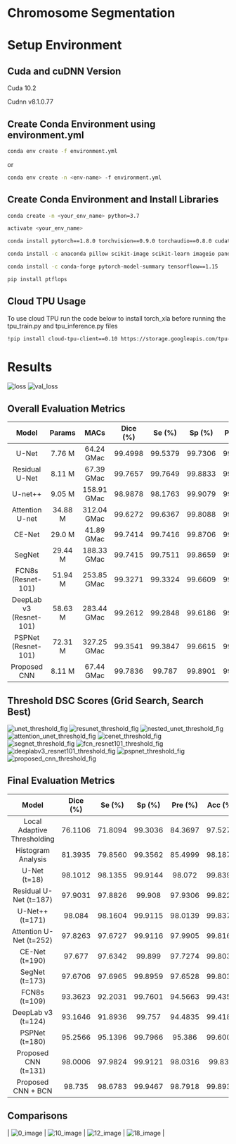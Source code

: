 # Chromosome Segmentation

# Setup Environment

## Cuda and cuDNN Version

Cuda 10.2

Cudnn v8.1.0.77

## Create Conda Environment using environment.yml
```bash
conda env create -f environment.yml
```
or
```bash
conda env create -n <env-name> -f environment.yml
```

## Create Conda Environment and Install Libraries 
```bash
conda create -n <your_env_name> python=3.7
```

```bash
activate <your_env_name>
```

```bash
conda install pytorch==1.8.0 torchvision==0.9.0 torchaudio==0.8.0 cudatoolkit=10.2 -c pytorch
```

```bash
conda install -c anaconda pillow scikit-image scikit-learn imageio pandas seaborn
```

```bash
conda install -c conda-forge pytorch-model-summary tensorflow==1.15
```

```bash
pip install ptflops
```

## Cloud TPU Usage
To use cloud TPU run the code below to install torch_xla before running the tpu_train.py and tpu_inference.py files
```bash
!pip install cloud-tpu-client==0.10 https://storage.googleapis.com/tpu-pytorch/wheels/torch_xla-1.8-cp37-cp37m-linux_x86_64.whl
```

# Results

![loss](./assets/losses/loss.png)
![val_loss](./assets/losses/val_loss.png)

## Overall Evaluation Metrics
|          Model          |  Params |     MACs    | Dice (%) |  Se (%) |  Sp (%) | Pre (%) | Acc (%) |
|:-----------------------:|:-------:|:-----------:|:--------:|:-------:|:-------:|:-------:|:-------:|
|          U-Net          |  7.76 M |  64.24 GMac |  99.4998 | 99.5379 | 99.7306 | 99.4616 | 99.6664 |
|      Residual U-Net     |  8.11 M |  67.39 GMac |  99.7657 | 99.7649 | 99.8833 | 99.7666 | 99.8438 |
|         U-net++         |  9.05 M | 158.91 GMac |  98.9878 | 98.1763 | 99.9079 | 99.8128 | 99.3307 |
|     Attention U-net     | 34.88 M | 312.04 GMac |  99.6272 | 99.6367 | 99.8088 | 99.6177 | 99.7515 |
|          CE-Net         |  29.0 M |  41.89 GMac |  99.7414 | 99.7416 | 99.8706 | 99.7412 | 99.8276 |
|          SegNet         | 29.44 M | 188.33 GMac |  99.7415 | 99.7511 | 99.8659 | 99.7319 | 99.8277 |
|    FCN8s (Resnet-101)   | 51.94 M | 253.85 GMac |  99.3271 | 99.3324 | 99.6609 | 99.3218 | 99.5514 |
| DeepLab v3 (Resnet-101) | 58.63 M | 283.44 GMac |  99.2612 | 99.2848 | 99.6186 | 99.2377 | 99.5074 |
|   PSPNet (Resnet-101)   | 72.31 M | 327.25 GMac |  99.3541 | 99.3847 | 99.6615 | 99.3234 | 99.5693 |
|       Proposed CNN      |  8.11 M |  67.44 GMac |  99.7836 |  99.787 | 99.8901 | 99.7802 | 99.8557 |

## Threshold DSC Scores (Grid Search, Search Best)

![unet_threshold_fig](./assets/threshold_figures/unet.png)
![resunet_threshold_fig](./assets/threshold_figures/resunet.png)
![nested_unet_threshold_fig](./assets/threshold_figures/nested_unet.png)
![attention_unet_threshold_fig](./assets/threshold_figures/attention_unet.png)
![cenet_threshold_fig](./assets/threshold_figures/cenet.png)
![segnet_threshold_fig](./assets/threshold_figures/segnet.png)
![fcn_resnet101_threshold_fig](./assets/threshold_figures/fcn_resnet101.png)
![deeplabv3_resnet101_threshold_fig](./assets/threshold_figures/deeplabv3_resnet101.png)
![pspnet_threshold_fig](./assets/threshold_figures/pspnet.png)
![proposed_cnn_threshold_fig](./assets/threshold_figures/proposed_cnn.png)

## Final Evaluation Metrics
|            Model            | Dice (%) |  Se (%) |  Sp (%) | Pre (%) | Acc (%) |
|:---------------------------:|:--------:|:-------:|:-------:|:-------:|:-------:|
| Local Adaptive Thresholding |  76.1106 | 71.8094 | 99.3036 | 84.3697 | 97.5273 |
|      Histogram Analysis     |  81.3935 | 79.8560 | 99.3562 | 85.4999 | 98.1877 |
|         U-Net (t=18)        |  98.1012 | 98.1355 | 99.9144 |  98.072 | 99.8397 |
|    Residual U-Net (t=187)   |  97.9031 | 97.8826 |  99.908 | 97.9306 | 99.8227 |
|       U-Net++ (t=171)       |  98.084  | 98.1604 | 99.9115 | 98.0139 | 99.8378 |
|   Attention U-Net (t=252)   |  97.8263 | 97.6727 | 99.9116 | 97.9905 | 99.8163 |
|        CE-Net (t=190)       |  97.677  | 97.6342 |  99.899 | 97.7274 | 99.8039 |
|        SegNet (t=173)       |  97.6706 | 97.6965 | 99.8959 | 97.6528 | 99.8033 |
|        FCN8s (t=109)        |  93.3623 | 92.2031 | 99.7601 | 94.5663 | 99.4357 |
|      DeepLab v3 (t=124)     |  93.1646 | 91.8936 |  99.757 | 94.4835 | 99.4186 |
|        PSPNet (t=180)       |  95.2566 | 95.1396 | 99.7966 |  95.386 | 99.6006 |
|     Proposed CNN (t=131)    |  98.0006 | 97.9824 | 99.9121 | 98.0316 |  99.832 |
|      Proposed CNN + BCN     |  98.735  | 98.6783 | 99.9467 | 98.7918 | 99.8931 |

## Comparisons
| ![0_image](./assets/comparison/original_images/0_image.png) | ![10_image](./assets/comparison/original_images/10_image.png) | ![12_image](./assets/comparison/original_images/12_image.png) | ![18_image](./assets/comparison/original_images/18_image.png) |